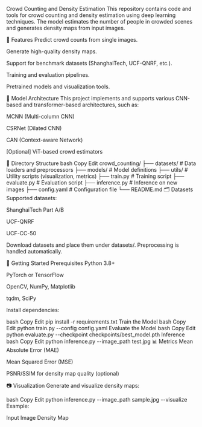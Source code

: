 Crowd Counting and Density Estimation
This repository contains code and tools for crowd counting and density estimation using deep learning techniques. The model estimates the number of people in crowded scenes and generates density maps from input images.

📌 Features
Predict crowd counts from single images.

Generate high-quality density maps.

Support for benchmark datasets (ShanghaiTech, UCF-QNRF, etc.).

Training and evaluation pipelines.

Pretrained models and visualization tools.

🧠 Model Architecture
This project implements and supports various CNN-based and transformer-based architectures, such as:

MCNN (Multi-column CNN)

CSRNet (Dilated CNN)

CAN (Context-aware Network)

[Optional] ViT-based crowd estimators

📁 Directory Structure
bash
Copy
Edit
crowd_counting/
├── datasets/           # Data loaders and preprocessors
├── models/             # Model definitions
├── utils/              # Utility scripts (visualization, metrics)
├── train.py            # Training script
├── evaluate.py         # Evaluation script
├── inference.py        # Inference on new images
├── config.yaml         # Configuration file
└── README.md
🗂️ Datasets
Supported datasets:

ShanghaiTech Part A/B

UCF-QNRF

UCF-CC-50

Download datasets and place them under datasets/. Preprocessing is handled automatically.

🚀 Getting Started
Prerequisites
Python 3.8+

PyTorch or TensorFlow

OpenCV, NumPy, Matplotlib

tqdm, SciPy

Install dependencies:

bash
Copy
Edit
pip install -r requirements.txt
Train the Model
bash
Copy
Edit
python train.py --config config.yaml
Evaluate the Model
bash
Copy
Edit
python evaluate.py --checkpoint checkpoints/best_model.pth
Inference
bash
Copy
Edit
python inference.py --image_path test.jpg
📊 Metrics
Mean Absolute Error (MAE)

Mean Squared Error (MSE)

PSNR/SSIM for density map quality (optional)

📷 Visualization
Generate and visualize density maps:

bash
Copy
Edit
python inference.py --image_path sample.jpg --visualize
Example:

Input Image	Density Map

